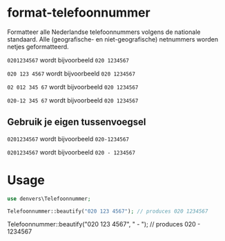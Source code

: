 format-telefoonnummer
===

Formatteer alle Nederlandse telefoonnummers volgens de nationale standaard. Alle (geografische- en niet-geografische) netnummers worden netjes geformatteerd.

```0201234567``` wordt bijvoorbeeld ```020 1234567```

```020 123 4567``` wordt bijvoorbeeld ```020 1234567```

```02 012 345 67``` wordt bijvoorbeeld ```020 1234567```

```020-12 345 67``` wordt bijvoorbeeld ```020 1234567```

## Gebruik je eigen tussenvoegsel

```0201234567``` wordt bijvoorbeeld ```020-1234567```

```0201234567``` wordt bijvoorbeeld ```020 - 1234567```

# Usage
```php
use denvers\Telefoonnummer;

Telefoonnummer::beautify("020 123 4567"); // produces 020 1234567
```

Telefoonnummer::beautify("020 123 4567", " - "); // produces 020 - 1234567
```
